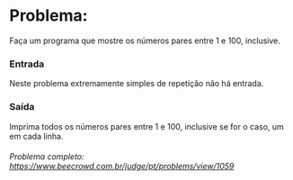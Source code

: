 # Problema:

Faça um programa que mostre os números pares entre 1 e 100, inclusive.

### Entrada
Neste problema extremamente simples de repetição não há entrada.

### Saída
Imprima todos os números pares entre 1 e 100, inclusive se for o caso, um em cada linha.

###### Problema completo: https://www.beecrowd.com.br/judge/pt/problems/view/1059
